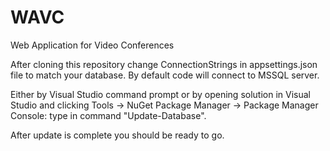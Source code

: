 # WAVC
Web Application for Video Conferences

After cloning this repository change ConnectionStrings in appsettings.json file to match your database.
By default code will connect to MSSQL server.

Either by Visual Studio command prompt or by opening solution in Visual Studio and clicking Tools -> NuGet Package Manager -> Package Manager Console: type in command "Update-Database".

After update is complete you should be ready to go.
